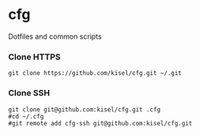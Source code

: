 cfg
====
Dotfiles and common scripts

### Clone HTTPS
```
git clone https://github.com/kisel/cfg.git ~/.git
```

### Clone SSH
```
git clone git@github.com:kisel/cfg.git .cfg
#cd ~/.cfg
#git remote add cfg-ssh git@github.com:kisel/cfg.git
```


